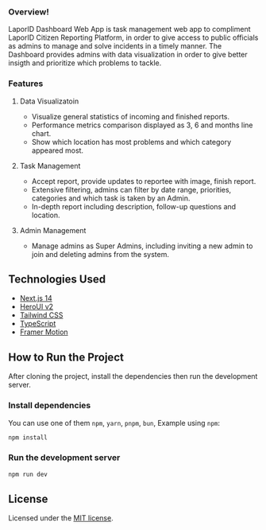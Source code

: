 ### Overview!

LaporID Dashboard Web App is task management web app to compliment LaporID Citizen Reporting Platform, in order to give access to public officials as admins to manage and solve incidents in a timely manner. The Dashboard provides admins with data visualization in order to give better insigth and prioritize which problems to tackle.
### Features

1. Data Visualizatoin

   - Visualize general statistics of incoming and finished reports.
   - Performance metrics comparison displayed as 3, 6 and months line chart.
   - Show which location has most problems and which category appeared most.

2. Task Management
   - Accept report, provide updates to reportee with image, finish report.
   - Extensive filtering, admins can filter by date range, priorities, categories and which task is taken by an Admin.
   - In-depth report including description, follow-up questions and location.

3. Admin Management
   - Manage admins as Super Admins, including inviting a new admin to join and deleting admins from the system.

## Technologies Used

- [Next.js 14](https://nextjs.org/docs/getting-started)
- [HeroUI v2](https://heroui.com/)
- [Tailwind CSS](https://tailwindcss.com/)
- [TypeScript](https://www.typescriptlang.org/)
- [Framer Motion](https://www.framer.com/motion/)

## How to Run the Project

After cloning the project, install the dependencies then run the development server.

### Install dependencies

You can use one of them `npm`, `yarn`, `pnpm`, `bun`, Example using `npm`:

```bash
npm install
```

### Run the development server

```bash
npm run dev
```

## License

Licensed under the [MIT license](https://github.com/heroui-inc/next-app-template/blob/main/LICENSE).
